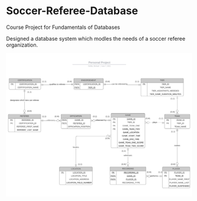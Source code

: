 # Soccer-Referee-Database

Course Project for Fundamentals of Databases  

Designed a database system which modles the needs of a soccer referee organization. 

![](https://github.com/mcmoffat/Soccer-Referee-Database/blob/main/ERDDiagram.jpg)
